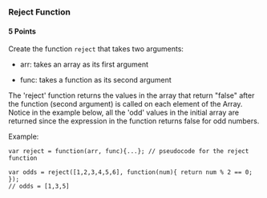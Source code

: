 ### Reject Function

#### 5 Points

Create the function `reject` that takes two arguments:

- arr: takes an array as its first argument

- func: takes a function as its second argument

The 'reject' function returns the values in the array that return "false" after the function (second argument) 
is called on each element of the Array.  Notice in the example below, all the 'odd' values in the initial array 
are returned since the expression in the function returns false for odd numbers.

Example:

```
var reject = function(arr, func){...}; // pseudocode for the reject function

var odds = reject([1,2,3,4,5,6], function(num){ return num % 2 == 0; });
// odds = [1,3,5]
```
